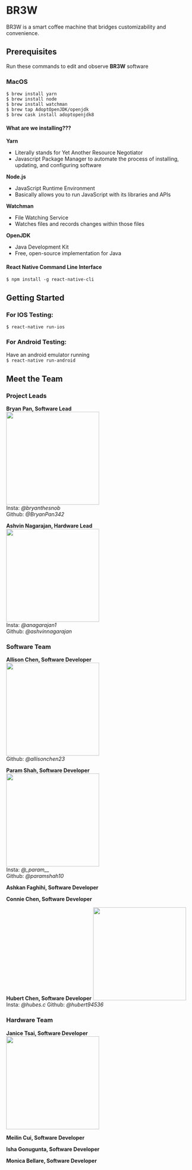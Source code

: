 # BR3W
BR3W is a smart coffee machine that bridges customizability and convenience.

## Prerequisites
Run these commands to edit and observe **BR3W** software

### MacOS
``` 
$ brew install yarn
$ brew install node
$ brew install watchman
$ brew tap AdoptOpenJDK/openjdk
$ brew cask install adoptopenjdk8
```
#### What are we installing???
**Yarn**  
- Literally stands for Yet Another Resource Negotiator  
- Javascript Package Manager to automate the process of installing, updating, and configuring software

**Node.js**
- JavaScript Runtime Environment
- Basically allows you to run JavaScript with its libraries and APIs

**Watchman**
- File Watching Service
- Watches files and records changes within those files

**OpenJDK**
- Java Development Kit
- Free, open-source implementation for Java

#### React Native Command Line Interface
```$ npm install -g react-native-cli```


## Getting Started
### For IOS Testing:  
```$ react-native run-ios```  

### For Android Testing:  
Have an android emulator running  
```$ react-native run-android```


## Meet the Team
### Project Leads

**Bryan Pan, Software Lead**  
<img src="img/Bryan.jpeg" width="250">  
Insta: *@bryanthesnob*  
Github: *@BryanPan342*  

**Ashvin Nagarajan, Hardware Lead**  
<img src="img/Ashvin.jpg" width="250">  
Insta: *@anagarajan1*  
Github: *@ashvinnagarajan*

### Software Team
**Allison Chen, Software Developer**  
<img src="img/Allison.JPG" width="250">  
Github: *@allisonchen23*  

**Param Shah, Software Developer**  
<img src="img/Param.jpg" width="250">  
Insta: *@\_param\_\_*  
Github: *@paramshah10*  

**Ashkan Faghihi, Software Developer**

**Connie Chen, Software Developer**

**Hubert Chen, Software Developer**
<img src="img/hubertjpg" width="250">
Insta: *@hubes.c*
Github: *@hubert94536*

### Hardware Team
**Janice Tsai, Software Developer**  
<img src="img/Janice.jpg" width="250">  

**Meilin Cui, Software Developer**

**Isha Gonugunta, Software Developer**

**Monica Bellare, Software Developer**




